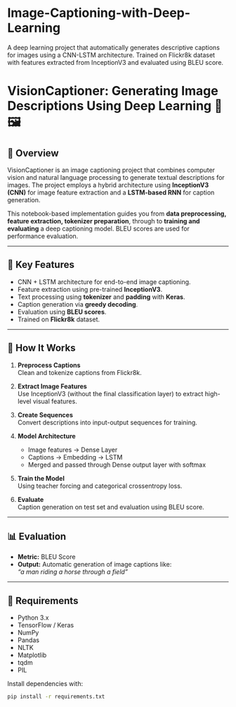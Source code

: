 # Image-Captioning-with-Deep-Learning
A deep learning project that automatically generates descriptive captions for images using a CNN-LSTM architecture. Trained on Flickr8k dataset with features extracted from InceptionV3 and evaluated using BLEU score.



# VisionCaptioner: Generating Image Descriptions Using Deep Learning 🧠🖼️

## 📌 Overview

VisionCaptioner is an image captioning project that combines computer vision and natural language processing to generate textual descriptions for images. The project employs a hybrid architecture using **InceptionV3 (CNN)** for image feature extraction and a **LSTM-based RNN** for caption generation.

This notebook-based implementation guides you from **data preprocessing, feature extraction, tokenizer preparation**, through to **training and evaluating** a deep captioning model. BLEU scores are used for performance evaluation.

---

## 🧠 Key Features

- CNN + LSTM architecture for end-to-end image captioning.
- Feature extraction using pre-trained **InceptionV3**.
- Text processing using **tokenizer** and **padding** with **Keras**.
- Caption generation via **greedy decoding**.
- Evaluation using **BLEU scores**.
- Trained on **Flickr8k** dataset.

---

## 🚀 How It Works

1. **Preprocess Captions**  
   Clean and tokenize captions from Flickr8k.

2. **Extract Image Features**  
   Use InceptionV3 (without the final classification layer) to extract high-level visual features.

3. **Create Sequences**  
   Convert descriptions into input-output sequences for training.

4. **Model Architecture**  
   - Image features → Dense Layer  
   - Captions → Embedding → LSTM  
   - Merged and passed through Dense output layer with softmax

5. **Train the Model**  
   Using teacher forcing and categorical crossentropy loss.

6. **Evaluate**  
   Caption generation on test set and evaluation using BLEU score.

---

## 📊 Evaluation

- **Metric:** BLEU Score  
- **Output:** Automatic generation of image captions like:  
  _“a man riding a horse through a field”_

---



## 💾 Requirements

- Python 3.x
- TensorFlow / Keras
- NumPy
- Pandas
- NLTK
- Matplotlib
- tqdm
- PIL

Install dependencies with:

```bash
pip install -r requirements.txt



